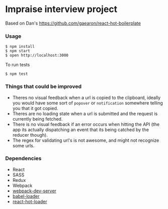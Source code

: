 Impraise interview project
=====================

Based on Dan's https://github.com/gaearon/react-hot-boilerplate

### Usage

```
$ npm install
$ npm start
$ open http://localhost:3000
```

To run tests

```
$ npm test
```


### Things that could be improved

* Theres no visual feedback when a url is copied to the clipboard, ideally you would have some sort of `popover` or `notification` somewhere telling you that it got copied.
* Theres are no loading state when a url is submitted and the request is currently being fetched.
* There is no visual feedback if an error occurs when hitting the API (the app its actually dispatching an event that its being catched by the reducer though).
* The regex for validating url's is not awesome, and might not recognize some urls.

### Dependencies

* React
* SASS
* Redux
* Webpack
* [webpack-dev-server](https://github.com/webpack/webpack-dev-server)
* [babel-loader](https://github.com/babel/babel-loader)
* [react-hot-loader](https://github.com/gaearon/react-hot-loader)
